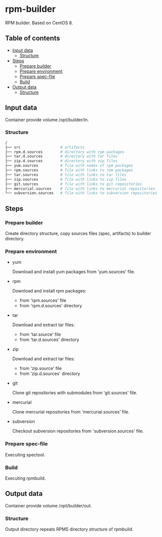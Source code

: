 # rpm-builder

RPM builder. Based on CentOS 8.

## Table of contents

- [Input data](#input_data)
    - [Structure](#input_data_structure)
- [Steps](#steps)
    - [Prepare builder](#steps_prepare_builder)
    - [Prepare environment](#steps_prepare_environment)
    - [Prepare spec-file](#steps_prepare_spec)
    - [Build](#steps_build)
- [Output data](#output_data)
    - [Structure](#output_data_structure)

## Input data <a name="input_data"></a>

Container provide volume /opt/builder/in.

### Structure <a name="input_data_structure"></a>

```bash
/
├── src                  # artifacts
├── rpm.d.sources        # directory with rpm packages
├── tar.d.sources        # directory with tar files
├── zip.d.sources        # directory with zip files
├── yum.sources          # file with names of rpm packages
├── rpm.sources          # file with links to rpm packages
├── tar.sources          # file with links to tar files
├── zip.sources          # file with links to zip files
├── git.sources          # file with links to git repositories
├── mercurial.sources    # file with links to mercurial repositories
└── subversion.sources   # file with links to subversion repositories
```

## Steps <a name="steps"></a>

### Prepare builder <a name="steps_prepare_builder"></a>

Create directory structure, copy sources files (spec, artifacts) to builder directory.

### Prepare environment <a name="steps_prepare_environment"></a>

* yum

  Download and install yum packages from 'yum.sources' file.

* rpm

  Download and install rpm packages:
  * from 'rpm.sources' file
  * from 'rpm.d.sources' directory

* tar

  Download and extract tar files:
  * from 'tar.source' file
  * from 'tar.d.sources' directory

* zip

  Download and extract tar files:
  * from 'zip.source' file
  * from 'zip.d.sources' directory

* git

  Clone git repositories with submodules from 'git.sources' file.

* mercurial

  Clone mercurial repositories from 'mercurial.sources' file.

* subversion

  Checkout subversion repositories from 'subversion.sources' file.

### Prepare spec-file <a name="steps_prepare_spec"></a>

Executing spectool.

### Build <a name="steps_build"></a>

Executing rpmbuild.

## Output data <a name="output_data"></a>

Container provide volume /opt/builder/out.

### Structure <a name="output_data_structure"></a>

Output directory repeats RPMS directory structure of rpmbuild.
